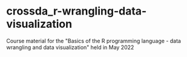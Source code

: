 # crossda_r-wrangling-data-visualization
Course material for the "Basics of the R programming language - data wrangling and data visualization" held in May 2022

